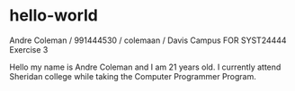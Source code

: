 # hello-world
Andre Coleman / 991444530 / colemaan / Davis Campus FOR SYST24444 Exercise 3


Hello my name is Andre Coleman and I am 21 years old. I currently attend Sheridan college while taking the Computer Programmer Program.
